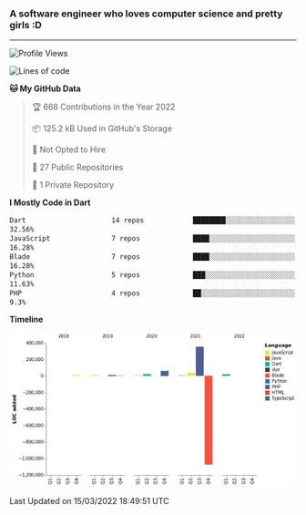 ### A software engineer who loves computer science and pretty girls :D

<!-- horizontal line -->
<hr />

<!--START_SECTION:waka-->
![Profile Views](http://img.shields.io/badge/Profile%20Views-0-blue)

![Lines of code](https://img.shields.io/badge/From%20Hello%20World%20I%27ve%20Written--510%20Thousand%20lines%20of%20code-blue)

**🐱 My GitHub Data** 

> 🏆 668 Contributions in the Year 2022
 > 
> 📦 125.2 kB Used in GitHub's Storage 
 > 
> 🚫 Not Opted to Hire
 > 
> 📜 27 Public Repositories 
 > 
> 🔑 1 Private Repository 
 > 
**I Mostly Code in Dart** 

```text
Dart                     14 repos            ████████░░░░░░░░░░░░░░░░░   32.56% 
JavaScript               7 repos             ████░░░░░░░░░░░░░░░░░░░░░   16.28% 
Blade                    7 repos             ████░░░░░░░░░░░░░░░░░░░░░   16.28% 
Python                   5 repos             ███░░░░░░░░░░░░░░░░░░░░░░   11.63% 
PHP                      4 repos             ██░░░░░░░░░░░░░░░░░░░░░░░   9.3%

```


**Timeline**

![Chart not found](https://raw.githubusercontent.com/chitgyi/chitgyi/main/charts/bar_graph.png) 


 Last Updated on 15/03/2022 18:49:51 UTC
<!--END_SECTION:waka-->
